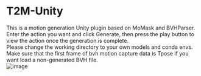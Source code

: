 # T2M-Unity
This is a motion generation Unity plugin based on MoMask and BVHParser.\
Enter the action you want and click Generate, then press the play button to view the action once the generation is complete.\
Please change the working directory to your own models and conda envs.\
Make sure that the first frame of bvh motion capture data is Tpose if you want load a non-generated BVH file.\
![image](https://github.com/user-attachments/assets/18be781c-504c-4b80-bc5a-fbb2ff459067)
